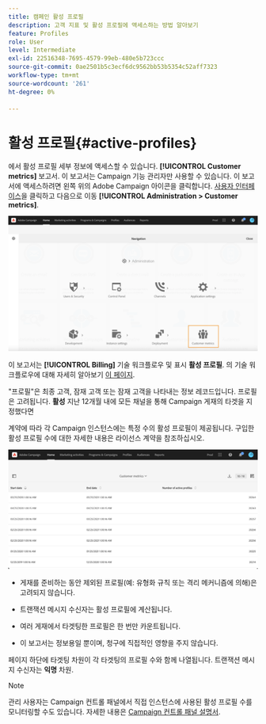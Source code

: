```yaml
---
title: 캠페인 활성 프로필
description: 고객 지표 및 활성 프로필에 액세스하는 방법 알아보기
feature: Profiles
role: User
level: Intermediate
exl-id: 22516348-7695-4579-99eb-480e5b723ccc
source-git-commit: 0ae2501b5c3ecf6dc9562bb53b5354c52aff7323
workflow-type: tm+mt
source-wordcount: '261'
ht-degree: 0%

---
```


# 활성 프로필{#active-profiles}

에서 활성 프로필 세부 정보에 액세스할 수 있습니다. **[!UICONTROL Customer metrics]** 보고서. 이 보고서는 Campaign 기능 관리자만 사용할 수 있습니다. 이 보고서에 액세스하려면 왼쪽 위의 Adobe Campaign 아이콘을 클릭합니다. [사용자 인터페이스](../../start/using/interface-description.md#advanced-menu)을 클릭하고 다음으로 이동 **[!UICONTROL Administration > Customer metrics]**.

![](assets/audience_customer_metrics.png)

이 보고서는 **[!UICONTROL Billing]** 기술 워크플로우 및 표시 **활성 프로필**. 의 기술 워크플로우에 대해 자세히 알아보기 [이 페이지](../../administration/using/technical-workflows.md).

&quot;프로필&quot;은 최종 고객, 잠재 고객 또는 잠재 고객을 나타내는 정보 레코드입니다. 프로필은 고려됩니다. **활성** 지난 12개월 내에 모든 채널을 통해 Campaign 게재의 타겟을 지정했다면

계약에 따라 각 Campaign 인스턴스에는 특정 수의 활성 프로필이 제공됩니다. 구입한 활성 프로필 수에 대한 자세한 내용은 라이선스 계약을 참조하십시오.

![](assets/audience_active_profiles_list.png)



* 게재를 준비하는 동안 제외된 프로필(예: 유형화 규칙 또는 격리 메커니즘에 의해)은 고려되지 않습니다.

* 트랜잭션 메시지 수신자는 활성 프로필에 계산됩니다.

* 여러 게재에서 타겟팅한 프로필은 한 번만 카운트됩니다.

* 이 보고서는 정보용일 뿐이며, 청구에 직접적인 영향을 주지 않습니다.

페이지 하단에 타겟팅 차원이 각 타겟팅의 프로필 수와 함께 나열됩니다. 트랜잭션 메시지 수신자는 **익명** 차원.

>[!NOTE]
>
>관리 사용자는 Campaign 컨트롤 패널에서 직접 인스턴스에 사용된 활성 프로필 수를 모니터링할 수도 있습니다. 자세한 내용은 [Campaign 컨트롤 패널 설명서](https://experienceleague.adobe.com/docs/control-panel/using/performance-monitoring/active-profiles-monitoring.html).
>
